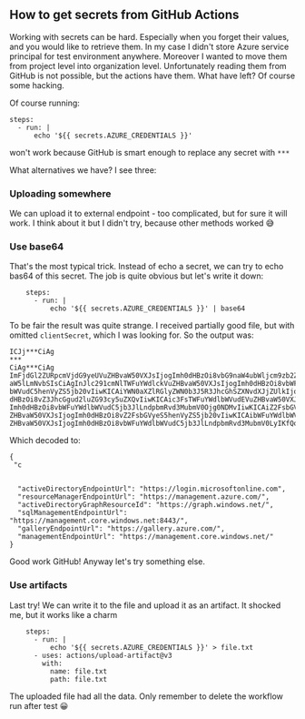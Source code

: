 ## How to get secrets from GitHub Actions
Working with secrets can be hard. Especially when you forget their values, and you would like to retrieve them. In my case I didn't store Azure service principal for test environment anywhere.  Moreover I wanted to move them from project level into organization level. Unfortunately reading them from GitHub is not possible, but the actions have them.  What have left? Of course some hacking.

Of course running:
```
steps:
  - run: |
      echo '${{ secrets.AZURE_CREDENTIALS }}'
```
won't work because GitHub is smart enough to replace any secret with `***`

What alternatives we have? I see three:

### Uploading somewhere
We can upload it to external endpoint - too complicated, but for sure it will work. I think about it but I didn't try, because other methods worked 😅

### Use base64
That's the most typical trick. Instead of echo a secret, we can try to echo bas64 of this secret. 
The job is quite obvious but let's write it down:
```
    steps:
      - run: |
          echo '${{ secrets.AZURE_CREDENTIALS }}' | base64
```
To be fair the result was quite strange. I received partially good file, but with omitted `clientSecret`, which I was looking for. So the output was:
```
ICJj***CiAg
***
CiAg***CiAg
ImFjdGl2ZURpcmVjdG9yeUVuZHBvaW50VXJsIjogImh0dHBzOi8vbG9naW4ubWljcm9zb2Z0b25s
aW5lLmNvbSIsCiAgInJlc291cmNlTWFuYWdlckVuZHBvaW50VXJsIjogImh0dHBzOi8vbWFuYWdl
bWVudC5henVyZS5jb20vIiwKICAiYWN0aXZlRGlyZWN0b3J5R3JhcGhSZXNvdXJjZUlkIjogImh0
dHBzOi8vZ3JhcGgud2luZG93cy5uZXQvIiwKICAic3FsTWFuYWdlbWVudEVuZHBvaW50VXJsIjog
Imh0dHBzOi8vbWFuYWdlbWVudC5jb3JlLndpbmRvd3MubmV0Ojg0NDMvIiwKICAiZ2FsbGVyeUVu
ZHBvaW50VXJsIjogImh0dHBzOi8vZ2FsbGVyeS5henVyZS5jb20vIiwKICAibWFuYWdlbWVudEVu
ZHBvaW50VXJsIjogImh0dHBzOi8vbWFuYWdlbWVudC5jb3JlLndpbmRvd3MubmV0LyIKfQo=
```
Which decoded to:
```
{
 "c
  
  
  "activeDirectoryEndpointUrl": "https://login.microsoftonline.com",
  "resourceManagerEndpointUrl": "https://management.azure.com/",
  "activeDirectoryGraphResourceId": "https://graph.windows.net/",
  "sqlManagementEndpointUrl": "https://management.core.windows.net:8443/",
  "galleryEndpointUrl": "https://gallery.azure.com/",
  "managementEndpointUrl": "https://management.core.windows.net/"
}
```
Good work GitHub! Anyway let's try something else.


### Use artifacts
Last try! We can write it to the file and upload it as an artifact. It shocked me, but it works like a charm
```
    steps:
      - run: |
          echo '${{ secrets.AZURE_CREDENTIALS }}' > file.txt
      - uses: actions/upload-artifact@v3
        with:
          name: file.txt
          path: file.txt
```
The uploaded file had all the data.
Only remember to delete the workflow run after test 😀

